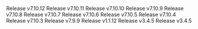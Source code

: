 Release v7.10.12
Release v7.10.11
Release v7.10.10
Release v7.10.9
Release v7.10.8
Release v7.10.7
Release v7.10.6
Release v7.10.5
Release v7.10.4
Release v7.10.3
Release v7.9.9
Release v1.1.12
Release v3.4.5
Release v3.4.5
